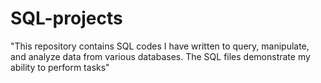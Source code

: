 # SQL-projects
"This repository contains SQL codes I have written to query, manipulate, and analyze data from various databases. The SQL files demonstrate my ability to perform tasks"
